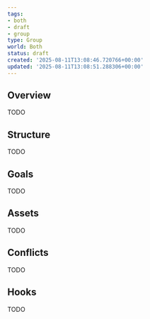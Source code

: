 ```yaml
---
tags:
- both
- draft
- group
type: Group
world: Both
status: draft
created: '2025-08-11T13:08:46.720766+00:00'
updated: '2025-08-11T13:08:51.288306+00:00'
---
```



## Overview

TODO
## Structure

TODO
## Goals

TODO
## Assets

TODO
## Conflicts

TODO
## Hooks

TODO
